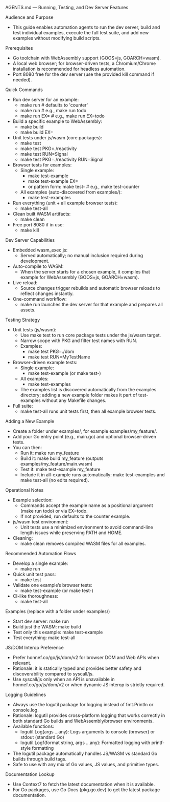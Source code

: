 AGENTS.md — Running, Testing, and Dev Server Features

Audience and Purpose
- This guide enables automation agents to run the dev server, build and test individual examples, execute the full test suite, and add new examples without modifying build scripts.

Prerequisites
- Go toolchain with WebAssembly support (GOOS=js, GOARCH=wasm).
- A local web browser; for browser-driven tests, a Chromium/Chrome installation is recommended for headless automation.
- Port 8080 free for the dev server (use the provided kill command if needed).

Quick Commands
- Run dev server for an example:
  - make run                 # defaults to 'counter'
  - make run <example>       # e.g., make run todo
  - make run EX=<example>    # e.g., make run EX=todo
- Build a specific example to WebAssembly:
  - make build <example>
  - make build EX=<example>
- Unit tests under js/wasm (core packages):
  - make test
  - make test PKG=./reactivity
  - make test RUN=Signal
  - make test PKG=./reactivity RUN=Signal
- Browser tests for examples:
  - Single example:
    - make test-example <example>
    - make test-example EX=<example>
    - or pattern form: make test-<example>   # e.g., make test-counter
  - All examples (auto-discovered from examples/):
    - make test-examples
- Run everything (unit + all example browser tests):
  - make test-all
- Clean built WASM artifacts:
  - make clean
- Free port 8080 if in use:
  - make kill

Dev Server Capabilities
- Embedded wasm_exec.js:
  - Served automatically; no manual inclusion required during development.
- Auto-compile to WASM:
  - When the server starts for a chosen example, it compiles that example for WebAssembly (GOOS=js, GOARCH=wasm).
- Live reload:
  - Source changes trigger rebuilds and automatic browser reloads to reflect changes instantly.
- One-command workflow:
  - make run <example> launches the dev server for that example and prepares all assets.

Testing Strategy
- Unit tests (js/wasm):
  - Use make test to run core package tests under the js/wasm target.
  - Narrow scope with PKG and filter test names with RUN.
  - Examples:
    - make test PKG=./dom
    - make test RUN=MyTestName
- Browser-driven example tests:
  - Single example:
    - make test-example <example> (or make test-<example>)
  - All examples:
    - make test-examples
  - The examples list is discovered automatically from the examples directory; adding a new example folder makes it part of test-examples without any Makefile changes.
- Full suite:
  - make test-all runs unit tests first, then all example browser tests.

Adding a New Example
- Create a folder under examples/, for example examples/my_feature/.
- Add your Go entry point (e.g., main.go) and optional browser-driven tests.
- You can then:
  - Run it: make run my_feature
  - Build it: make build my_feature (outputs examples/my_feature/main.wasm)
  - Test it: make test-example my_feature
  - Include it in all-example runs automatically: make test-examples and make test-all (no edits required).

Operational Notes
- Example selection:
  - Commands accept the example name as a positional argument (make run todo) or via EX=todo.
  - If not provided, run defaults to the counter example.
- js/wasm test environment:
  - Unit tests use a minimized environment to avoid command-line length issues while preserving PATH and HOME.
- Cleaning:
  - make clean removes compiled WASM files for all examples.

Recommended Automation Flows
- Develop a single example:
  - make run <example>
- Quick unit test pass:
  - make test
- Validate one example’s browser tests:
  - make test-example <example>  (or make test-<example>)
- CI-like thoroughness:
  - make test-all

Examples (replace <example> with a folder under examples/)
- Start dev server: make run <example>
- Build just the WASM: make build <example>
- Test only this example: make test-example <example>
- Test everything: make test-all

JS/DOM Interop Preference
- Prefer honnef.co/go/js/dom/v2 for browser DOM and Web APIs when relevant.
- Rationale: it is statically typed and provides better safety and discoverability compared to syscall/js.
- Use syscall/js only when an API is unavailable in honnef.co/go/js/dom/v2 or when dynamic JS interop is strictly required.

Logging Guidelines
- Always use the logutil package for logging instead of fmt.Println or console.log.
- Rationale: logutil provides cross-platform logging that works correctly in both standard Go builds and WebAssembly/browser environments.
- Available functions:
  - logutil.Log(args ...any): Logs arguments to console (browser) or stdout (standard Go)
  - logutil.Logf(format string, args ...any): Formatted logging with printf-style formatting
- The logutil package automatically handles JS/WASM vs standard Go builds through build tags.
- Safe to use with any mix of Go values, JS values, and primitive types.

Documentation Lookup
- Use Context7 to fetch the latest documentation when it is available.
- For Go packages, use Go Docs (pkg.go.dev) to get the latest package documentation.
